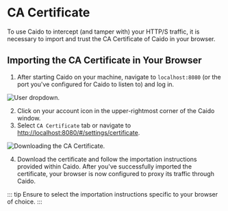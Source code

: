 # CA Certificate

To use Caido to intercept (and tamper with) your HTTP/S traffic, it is necessary to import and trust the CA Certificate of Caido in your browser.

## Importing the CA Certificate in Your Browser

1. After starting Caido on your machine, navigate to `localhost:8080` (or the port you've configured for Caido to listen to) and log in.

<img alt="User dropdown." src="/_images/import_cert_config.png" center/>

2. Click on your account icon in the upper-rightmost corner of the Caido window.
3. Select `CA Certificate` tab or navigate to [http://localhost:8080/#/settings/certificate](http://localhost:8080/#/settings/certificate).

<img alt="Downloading the CA Certificate." src="/_images/cert_instructions_new.png" center/>

4. Download the certificate and follow the importation instructions provided within Caido. After you've successfully imported the certificate, your browser is now configured to proxy its traffic through Caido.

::: tip
Ensure to select the importation instructions specific to your browser of choice.
:::

